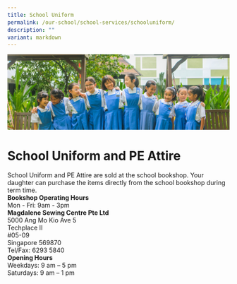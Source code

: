 ```yaml
---
title: School Uniform
permalink: /our-school/school-services/schooluniform/
description: ""
variant: markdown
---
```

![](/images/Banners/banner_schoolservices__1_.jpg)
# School Uniform and PE Attire
School Uniform and PE Attire are sold at the school bookshop. Your daughter can purchase the items directly from the school bookshop during term time.<br>
**Bookshop Operating Hours**<br>
Mon - Fri: 9am - 3pm<br>
<b>Magdalene Sewing Centre Pte Ltd</b>  
5000 Ang Mo Kio Ave 5 <br>
Techplace II<br>
#05-09<br>
Singapore 569870<br>
Tel/Fax: 6293 5840  <br>
<b>Opening Hours  </b><br>
Weekdays: 9 am – 5 pm  
Saturdays: 9 am – 1 pm